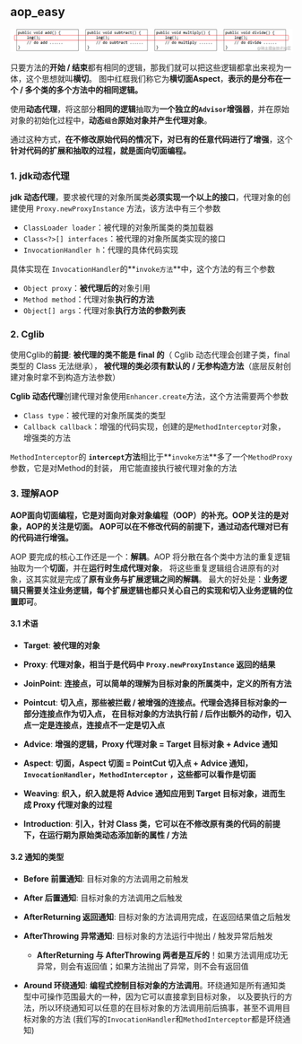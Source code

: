 ## aop_easy

![img.png](img.png)

只要方法的**开始 / 结束**都有相同的逻辑，那我们就可以把这些逻辑都拿出来视为一体，这个思想就叫**横切**。
图中红框我们称它为**横切面Aspect**，**表示的是分布在一个 / 多个类的多个方法中的相同逻辑。**

使用**动态代理**，将这部分**相同的逻辑**抽取为**一个独立的`Advisor`增强器**，并在原始对象的初始化过程中，**动态`组合`原始对象并产生代理对象**。

通过这种方式，**在不修改原始代码的情况下，对已有的任意代码进行了增强**，这个**针对代码的扩展和抽取的过程，就是面向切面编程。**

### 1. jdk动态代理

**jdk 动态代理**，要求被代理的对象所属类**必须实现一个以上的接口**，代理对象的创建使用 `Proxy.newProxyInstance` 方法，该方法中有三个参数

- `ClassLoader loader`：被代理的对象所属类的类加载器
- `Class<?>[] interfaces`：被代理的对象所属类实现的接口
- `InvocationHandler h`：代理的具体代码实现

具体实现在 `InvocationHandler`的**`invoke方法`**中，这个方法的有三个参数

- `Object proxy`：**被代理后的**对象引用
- `Method method`：代理对象**执行的方法**
- `Object[] args`：代理对象**执行方法的参数列表**

### 2. Cglib

使用Cglib的**前提**: **被代理的类不能是 final 的**（ Cglib 动态代理会创建子类，final 类型的 Class 无法继承），
**被代理的类必须有默认的 / 无参构造方法**（底层反射创建对象时拿不到构造方法参数）

**Cglib 动态代理**创建代理对象使用`Enhancer.create`方法，这个方法需要两个参数

- `Class type`：被代理的对象所属类的类型
- `Callback callback`：增强的代码实现，创建的是`MethodInterceptor`对象，增强类的方法

`MethodInterceptor`的 **`intercept`方法**相比于**`invoke方法`**多了一个`MethodProxy`参数，它是对Method的封装，
用它能直接执行被代理对象的方法

### 3. 理解AOP

**AOP面向切面编程，它是对面向对象对象编程（OOP）的补充。OOP关注的是对象，AOP的关注是切面。
AOP可以在不修改代码的前提下，通过动态代理对已有的代码进行增强。**

AOP 要完成的核心工作还是一个：**解耦**。AOP 将分散在各个类中方法的重复逻辑抽取为一个**切面**，并在**运行时生成代理对象**，
将这些重复逻辑组合进原有的对象，这其实就是完成了**原有业务与扩展逻辑之间的解耦**。
最大的好处是：**业务逻辑只需要关注业务逻辑，每个扩展逻辑也都只关心自己的实现和切入业务逻辑的位置即可**。

#### 3.1 术语

- **Target**: **被代理的对象**
- **Proxy**: **代理对象，相当于是代码中 `Proxy.newProxyInstance` 返回的结果**
- **JoinPoint**: **连接点，可以简单的理解为目标对象的所属类中，定义的所有方法**
- **Pointcut**: **切入点，那些被拦截 / 被增强的连接点。代理会选择目标对象的一部分连接点作为切入点，
  在目标对象的方法执行前 / 后作出额外的动作，切入点一定是连接点，连接点不一定是切入点**
  
- **Advice**: **增强的逻辑，Proxy 代理对象 = Target 目标对象 + Advice 通知**
- **Aspect**: **切面，Aspect 切面 = PointCut 切入点 + Advice 通知，`InvocationHandler`，`MethodInterceptor` ，这些都可以看作是切面**
- **Weaving**: **织入，织入就是将 Advice 通知应用到 Target 目标对象，进而生成 Proxy 代理对象的过程**
- **Introduction**: **引入，针对 Class 类，它可以在不修改原有类的代码的前提下，在运行期为原始类动态添加新的属性 / 方法**

#### 3.2 通知的类型

- **Before 前置通知**: 目标对象的方法调用之前触发
- **After 后置通知**: 目标对象的方法调用之后触发
- **AfterReturning 返回通知**: 目标对象的方法调用完成，在返回结果值之后触发
- **AfterThrowing 异常通知**: 目标对象的方法运行中抛出 / 触发异常后触发 
   - **AfterReturning 与 AfterThrowing 两者是互斥的**！如果方法调用成功无异常，则会有返回值；如果方法抛出了异常，则不会有返回值
    
- **Around 环绕通知**: **编程式控制目标对象的方法调用**。环绕通知是所有通知类型中可操作范围最大的一种，因为它可以直接拿到目标对象，
  以及要执行的方法，所以环绕通知可以任意的在目标对象的方法调用前后搞事，甚至不调用目标对象的方法
  (我们写的`InvocationHandler`和`MethodInterceptor`都是环绕通知)